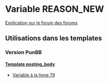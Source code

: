 # Variable REASON_NEW
[Explication sur le forum des forums](http://forum.forumactif.com/t294113-listing-des-variables#REASON_NEW)
## Utilisations dans les templates
### Version PunBB
#### [Template posting_body](punbb/posting_body.md)
* [Variable à la ligne 79](../punbb/posting_body.tpl#L79)